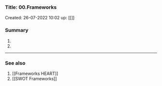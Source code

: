 ### Title: 00.Frameworks 
Created: 26-07-2022 10:02
up: [[]]

### Summary
1. 
2. 
__________
### See also
1. [[Frameworks HEART]]
2. [[SWOT Frameworks]] 